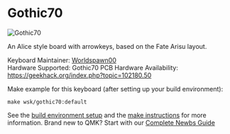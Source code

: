 # Gothic70

![Gothic70](https://i.imgur.com/7m27GkL.jpg)

An Alice style board with arrowkeys, based on the Fate Arisu layout.

Keyboard Maintainer: [Worldspawn00](https://github.com/Worldspawn00)  
Hardware Supported: Gothic70 PCB
Hardware Availability: https://geekhack.org/index.php?topic=102180.50

Make example for this keyboard (after setting up your build environment):

    make wsk/gothic70:default

See the [build environment setup](https://docs.qmk.fm/#/getting_started_build_tools) and the [make instructions](https://docs.qmk.fm/#/getting_started_make_guide) for more information. Brand new to QMK? Start with our [Complete Newbs Guide](https://docs.qmk.fm/#/newbs)

